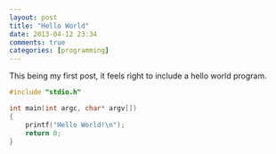 ```yaml
---
layout: post
title: "Hello World"
date: 2013-04-12 23:34
comments: true
categories: [programming]
---
```


This being my first post, it feels
right to include a hello world program.  

``` c++ Hello World!
#include "stdio.h"

int main(int argc, char* argv[])
{
    printf("Hello World!\n");
    return 0;
}

```
